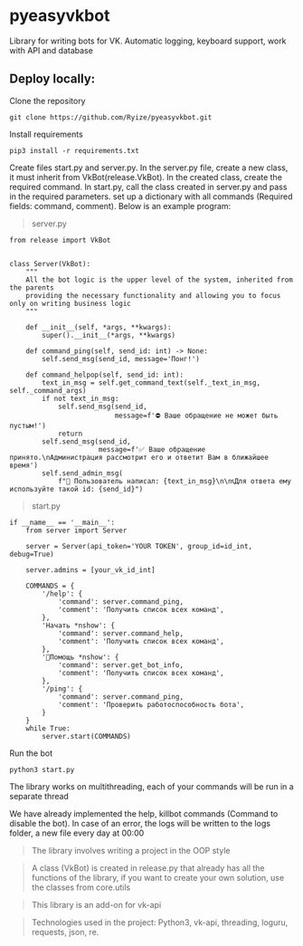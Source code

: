 # pyeasyvkbot

Library for writing bots for VK. Automatic logging, keyboard support, work with API and database

## Deploy locally:

Clone the repository
```
git clone https://github.com/Ryize/pyeasyvkbot.git
```

Install requirements
```
pip3 install -r requirements.txt
```

Create files start.py and server.py.
In the server.py file, create a new class, it must inherit from VkBot(release.VkBot). In the created class, create the required command.
In start.py, call the class created in server.py and pass in the required parameters.
set up a dictionary with all commands (Required fields: command, comment).
Below is an example program:

> server.py
```
from release import VkBot


class Server(VkBot):
    """
    All the bot logic is the upper level of the system, inherited from the parents
    providing the necessary functionality and allowing you to focus only on writing business logic
    """

    def __init__(self, *args, **kwargs):
        super().__init__(*args, **kwargs)

    def command_ping(self, send_id: int) -> None:
        self.send_msg(send_id, message='Понг!')

    def command_helpop(self, send_id: int):
        text_in_msg = self.get_command_text(self._text_in_msg, self._command_args)
        if not text_in_msg:
            self.send_msg(send_id,
                          message=f'⛔️ Ваше обращение не может быть пустым!')
            return
        self.send_msg(send_id,
                      message=f'✅ Ваше обращение принято.\nАдминистрация рассмотрит его и ответит Вам в ближайшее время')
        self.send_admin_msg(
            f"👤 Пользователь написал: {text_in_msg}\n\n📞Для ответа ему используйте такой id: {send_id}")
```

> start.py
```
if __name__ == '__main__':
    from server import Server

    server = Server(api_token='YOUR TOKEN', group_id=id_int, debug=True)

    server.admins = [your_vk_id_int]

    COMMANDS = {
        '/help': {
            'command': server.command_ping,
            'comment': 'Получить список всех команд',
        },
        'Начать *nshow': {
            'command': server.command_help,
            'comment': 'Получить список всех команд',
        },
        '🔎Помощь *nshow': {
            'command': server.get_bot_info,
            'comment': 'Получить список всех команд',
        },
        '/ping': {
            'command': server.command_ping,
            'comment': 'Проверить работоспособность бота',
        }
    }
    while True:
        server.start(COMMANDS)
```

Run the bot
```
python3 start.py
```

The library works on multithreading, each of your commands will be run in a separate thread

We have already implemented the help, killbot commands (Command to disable the bot).
In case of an error, the logs will be written to the logs folder, a new file every day at 00:00

> The library involves writing a project in the OOP style

> A class (VkBot) is created in release.py that already has all the functions of the library, if you want to create your own solution, use the classes from core.utils

> This library is an add-on for vk-api

> Technologies used in the project: Python3, vk-api, threading, loguru, requests, json, re.
